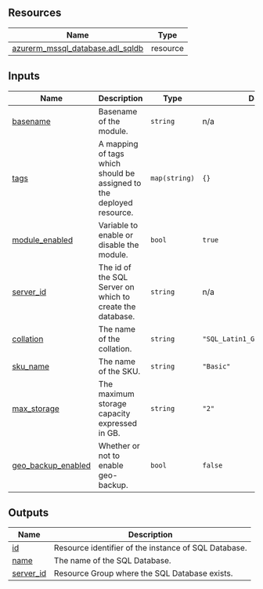 <!-- BEGIN_TF_DOCS -->
## Resources

| Name | Type |
|------|------|
| [azurerm_mssql_database.adl_sqldb](https://registry.terraform.io/providers/hashicorp/azurerm/latest/docs/resources/mssql_database) | resource |

## Inputs

| Name | Description | Type | Default | Required |
|------|-------------|------|---------|:--------:|
| <a name="input_basename"></a> [basename](#input\_basename) | Basename of the module. | `string` | n/a | yes |
| <a name="input_tags"></a> [tags](#input\_tags) | A mapping of tags which should be assigned to the deployed resource. | `map(string)` | `{}` | no |
| <a name="input_module_enabled"></a> [module\_enabled](#input\_module\_enabled) | Variable to enable or disable the module. | `bool` | `true` | no |
| <a name="input_server_id"></a> [server\_id](#input\_server\_id) | The id of the SQL Server on which to create the database. | `string` | n/a | yes |
| <a name="input_collation"></a> [collation](#input\_collation) | The name of the collation. | `string` | `"SQL_Latin1_General_CP1_CI_AS"` | no |
| <a name="input_sku_name"></a> [sku\_name](#input\_sku\_name) | The name of the SKU. | `string` | `"Basic"` | no |
| <a name="input_max_storage"></a> [max\_storage](#input\_max\_storage) | The maximum storage capacity expressed in GB. | `string` | `"2"` | no |
| <a name="input_geo_backup_enabled"></a> [geo\_backup\_enabled](#input\_geo\_backup\_enabled) | Whether or not to enable geo-backup. | `bool` | `false` | no |

## Outputs

| Name | Description |
|------|-------------|
| <a name="output_id"></a> [id](#output\_id) | Resource identifier of the instance of SQL Database. |
| <a name="output_name"></a> [name](#output\_name) | The name of the SQL Database. |
| <a name="output_server_id"></a> [server\_id](#output\_server\_id) | Resource Group where the SQL Database exists. |
<!-- END_TF_DOCS -->